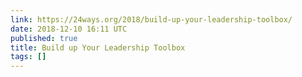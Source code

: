 ```yaml
---
link: https://24ways.org/2018/build-up-your-leadership-toolbox/
date: 2018-12-10 16:11 UTC
published: true
title: Build up Your Leadership Toolbox
tags: []
---
```



